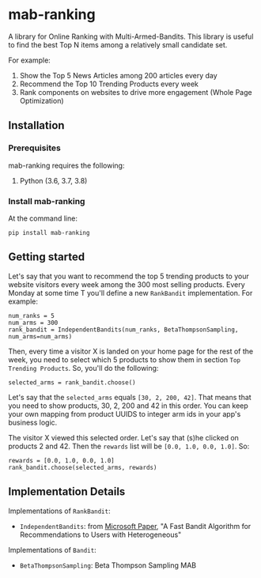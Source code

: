 # mab-ranking

A library for Online Ranking with Multi-Armed-Bandits. This library is useful to find the best Top N items among a relatively small candidate set. 

For example:
1. Show the Top 5 News Articles among 200 articles every day
2. Recommend the Top 10 Trending Products every week
3. Rank components on websites to drive more engagement (Whole Page Optimization)

## Installation

### Prerequisites

mab-ranking requires the following:

1. Python (3.6, 3.7, 3.8)

### Install mab-ranking

At the command line:

    pip install mab-ranking

## Getting started

Let's say that you want to recommend the top 5 trending products to your website visitors every week among the 300 most selling products. Every Monday at some time T you'll define a new `RankBandit` implementation. For example:

```
num_ranks = 5
num_arms = 300
rank_bandit = IndependentBandits(num_ranks, BetaThompsonSampling, num_arms=num_arms)
```

Then, every time a visitor X is landed on your home page for the rest of the week, you need to select which 5 products to show them in section `Top Trending Products`. So, you'll do the following:

```
selected_arms = rank_bandit.choose()
```

Let's say that the `selected_arms` equals `[30, 2, 200, 42]`. That means that you need to show products, 30, 2, 200 and 42 in this order. You can keep your own mapping from product UUIDS to integer arm ids in your app's business logic.

The visitor X viewed this selected order. Let's say that (s)he clicked on products 2 and 42. Then the `rewards` list will be `[0.0, 1.0, 0.0, 1.0]`. So:

```
rewards = [0.0, 1.0, 0.0, 1.0]
rank_bandit.choose(selected_arms, rewards)
```

## Implementation Details

Implementations of `RankBandit`:
- `IndependentBandits`: from [Microsoft Paper](https://www.microsoft.com/en-us/research/wp-content/uploads/2016/11/kss_aaai2013.pdf), "A Fast Bandit Algorithm for Recommendations to Users with Heterogeneous" 

Implementations of `Bandit`:
- `BetaThompsonSampling`: Beta Thompson Sampling MAB
